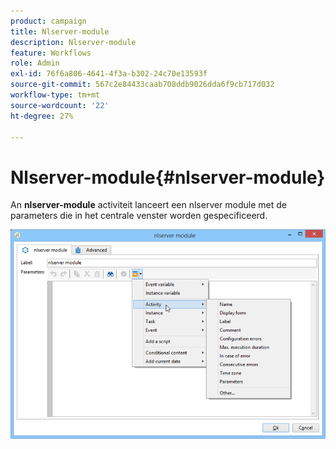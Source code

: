 ```yaml
---
product: campaign
title: Nlserver-module
description: Nlserver-module
feature: Workflows
role: Admin
exl-id: 76f6a806-4641-4f3a-b302-24c70e13593f
source-git-commit: 567c2e84433caab708ddb9026dda6f9cb717d032
workflow-type: tm+mt
source-wordcount: '22'
ht-degree: 27%

---
```


# Nlserver-module{#nlserver-module}



An **nlserver-module** activiteit lanceert een nlserver module met de parameters die in het centrale venster worden gespecificeerd.

![](assets/nlserver_module_edit.png)
